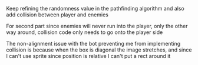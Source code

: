 Keep refining the randomness value in the pathfinding algorithm and also add collision between player and enemies

For second part since enemies will never run into the player, only the other way around, collision code only needs to go onto the player side


The non-alignment issue with the bot preventing me from implementing collision is because when the box is diagonal the image stretches, and since I can't use sprite since position is relative I can't put a rect around it